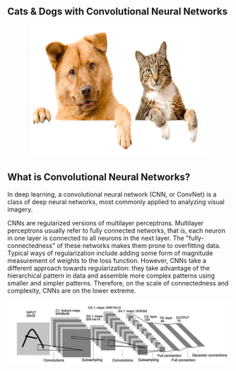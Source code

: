 ## Cats & Dogs with Convolutional Neural Networks
<p align="center">
  <img width="400" height="300" src="./Img/catsdogs.png">
</p>

## What is Convolutional Neural Networks?
In deep learning, a convolutional neural network (CNN, or ConvNet) is a class of deep neural networks, most commonly applied to analyzing visual imagery.

CNNs are regularized versions of multilayer perceptrons. Multilayer perceptrons usually refer to fully connected networks, that is, each neuron in one layer is connected to all neurons in the next layer. The "fully-connectedness" of these networks makes them prone to overfitting data. Typical ways of regularization include adding some form of magnitude measurement of weights to the loss function. However, CNNs take a different approach towards regularization: they take advantage of the hierarchical pattern in data and assemble more complex patterns using smaller and simpler patterns. Therefore, on the scale of connectedness and complexity, CNNs are on the lower extreme.
<p>
<img src="./Img/cnn_arch.jpeg">
</p>

